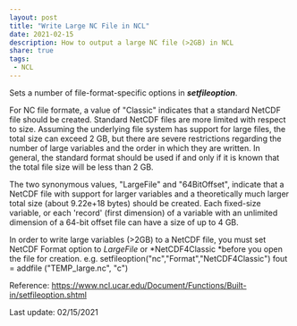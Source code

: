 ```yaml
---
layout: post
title: "Write Large NC File in NCL"
date: 2021-02-15
description: How to output a large NC file (>2GB) in NCL
share: true
tags:
 - NCL
---
```


Sets a number of file-format-specific options in ***setfileoption***.

For NC file formate, a value of "Classic" indicates that a standard NetCDF file should be created. Standard NetCDF files are more limited with respect to size. Assuming the underlying file system has support for large files, the total size can exceed 2 GB, but there are severe restrictions regarding the number of large variables and the order in which they are written. In general, the standard format should be used if and only if it is known that the total file size will be less than 2 GB.

The two synonymous values, "LargeFile" and "64BitOffset", indicate that a NetCDF file with support for larger variables and a theoretically much larger total size (about 9.22e+18 bytes) should be created. Each fixed-size variable, or each 'record' (first dimension) of a variable with an unlimited dimension of a 64-bit offset file can have a size of up to 4 GB.

In order to write large variables (>2GB) to a NetCDF file, you must set NetCDF Format option to *LargeFile* or *NetCDF4Classic *before you open the file for creation.
e.g.
    setfileoption("nc","Format","NetCDF4Classic")
    fout = addfile ("TEMP_large.nc", "c")

Reference:
<https://www.ncl.ucar.edu/Document/Functions/Built-in/setfileoption.shtml>

Last update: 02/15/2021